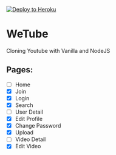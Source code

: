 [![Deploy to Heroku](https://www.herokucdn.com/deploy/button.png)](https://heroku.com/deploy?template=https://github.com/sungkuk5420/wetube2/)


# WeTube

Cloning Youtube with Vanilla and NodeJS

## Pages:

- [ ] Home
- [x] Join
- [x] Login
- [x] Search
- [ ] User Detail
- [x] Edit Profile
- [x] Change Password
- [x] Upload
- [ ] Video Detail
- [x] Edit Video

